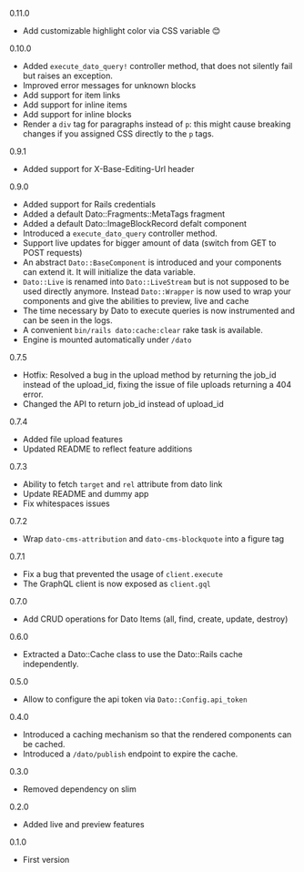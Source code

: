 0.11.0

* Add customizable highlight color via CSS variable 😊

0.10.0

* Added `execute_dato_query!` controller method, that does not silently fail but raises an exception.
* Improved error messages for unknown blocks
* Add support for item links
* Add support for inline items
* Add support for inline blocks
* Render a `div` tag for paragraphs instead of `p`: this might cause breaking changes if you assigned CSS directly to
  the `p` tags.

0.9.1

* Added support for X-Base-Editing-Url header

0.9.0

* Added support for Rails credentials
* Added a default Dato::Fragments::MetaTags fragment
* Added a default Dato::ImageBlockRecord defalt component
* Introduced a `execute_dato_query` controller method.
* Support live updates for bigger amount of data (switch from GET to POST requests)
* An abstract `Dato::BaseComponent` is introduced and your components can extend it. It will initialize the data
  variable.
* `Dato::Live` is renamed into `Dato::LiveStream` but is not supposed to be used directly anymore. Instead
  `Dato::Wrapper` is now used to wrap your components and give the abilities to preview, live and cache
* The time necessary by Dato to execute queries is now instrumented and can be seen in the logs.
* A convenient `bin/rails dato:cache:clear` rake task is available.
* Engine is mounted automatically under `/dato`

0.7.5

* Hotfix: Resolved a bug in the upload method by returning the job_id
  instead of the upload_id, fixing the issue of file uploads returning a 404 error.
* Changed the API to return job_id instead of upload_id

0.7.4

* Added file upload features
* Updated README to reflect feature additions

0.7.3

* Ability to fetch `target` and `rel` attribute from dato link
* Update README and dummy app
* Fix whitespaces issues

0.7.2

* Wrap `dato-cms-attribution` and `dato-cms-blockquote` into a figure tag

0.7.1

* Fix a bug that prevented the usage of `client.execute`
* The GraphQL client is now exposed as `client.gql`

0.7.0

* Add CRUD operations for Dato Items (all, find, create, update, destroy)

0.6.0

* Extracted a Dato::Cache class to use the Dato::Rails cache independently.

0.5.0

* Allow to configure the api token via `Dato::Config.api_token`

0.4.0

* Introduced a caching mechanism so that the rendered components can be cached.
* Introduced a `/dato/publish` endpoint to expire the cache.

0.3.0

* Removed dependency on slim

0.2.0

* Added live and preview features

0.1.0

* First version
